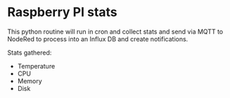 # Raspberry PI stats
This python routine will run in cron and collect stats and send via MQTT to NodeRed to
process into an Influx DB and create notifications.

Stats gathered:
  - Temperature
  - CPU
  - Memory
  - Disk


